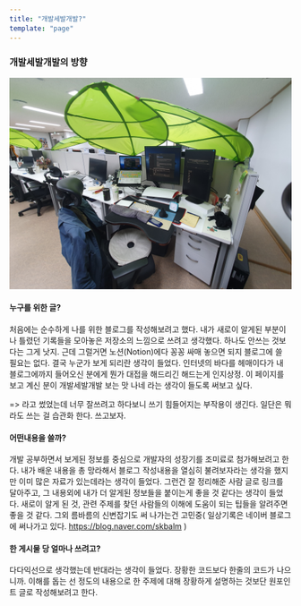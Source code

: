 ```yaml
---
title: "개발세발개발?"
template: "page"
---
```


### 개발세발개발의 방향 

![](/media/twc_my_space.jpeg)

####  누구를 위한 글? 

처음에는 순수하게 나를 위한 블로그를 작성해보려고 했다. 내가 새로이 알게된 부분이나 틀렸던 기록들을 모아놓은 저장소의 느낌으로 쓰려고 생각했다. 하나도 안쓰는 것보다는 그게 낫지. 근데 그럴거면 노션(Notion)에다 꽁꽁 싸매 놓으면 되지 블로그에 쓸 필요는 없다. 결국 누군가 보게 되리란 생각이 들었다. 인터넷의 바다를 헤매이다가 내 블로그에까지 들어오신 분에게 뭔가 대접을 해드리긴 해드는게 인지상정. 이 페이지를 보고 계신 분이 개발세발개발 보는 맛 나네 라는 생각이 들도록 써보고 싶다. 

=> 라고 썼었는데 너무 잘쓰려고 하다보니 쓰기 힘들어지는 부작용이 생긴다. 일단은 뭐라도 쓰는 걸 습관화 한다.  쓰고보자.

#### 어떤내용을 쓸까? 

개발 공부하면서 보게된 정보를 중심으로 개발자의 성장기를 조미료로 첨가해보려고 한다. 내가 배운 내용을 총 망라해서 블로그 작성내용을 열심히 불려보자라는 생각을 했지만 이미 많은 자료가 있는데라는 생각이 들었다. 그런건 잘 정리해준 사람 글로 링크를 달아주고, 그 내용외에 내가 더 알게된 정보들을 붙이는게 좋을 것 같다는 생각이 들었다.  새로이 알게 된 것, 관련 주제를 찾던 사람들의 이해에 도움이 되는 팁들을 알려주면 좋을 것 같다. 그외 름바름의 신변잡기도 써 나가는건 고민중( 일상기록은 네이버 블로그에 써나가고 있다. https://blog.naver.com/skbalm )

#### 한 게시물 당 얼마나 쓰려고?

다다익선으로 생각했는데 반대라는 생각이 들었다. 장황한 코드보다 한줄의 코드가 나으니까. 이해를 돕는 선 정도의 내용으로 한 주제에 대해 장황하게 설명하는 것보단 원포인트  글로 작성해보려고 한다. 

